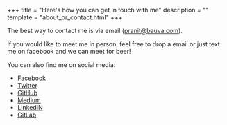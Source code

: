 +++
title = "Here's how you can get in touch with me"
description = ""
template = "about_or_contact.html"
+++

The best way to contact me is via email (pranit@bauva.com).

If you would like to meet me in person, feel free to drop a email or
just text me on facebook and we can meet for beer!

You can also find me on social media:
 * [Facebook](https://www.facebook.com/pranit.bauva)
 * [Twitter](https://twitter.com/pranitbauva1997)
 * [GitHub](https://github.com/pranitbauva1997)
 * [Medium](https://medium.com/@pranit.bauva)
 * [LinkedIN](https://www.linkedin.com/in/pranitbauva/)
 * [GitLab](https://gitlab.com/pranitbauva1997)

